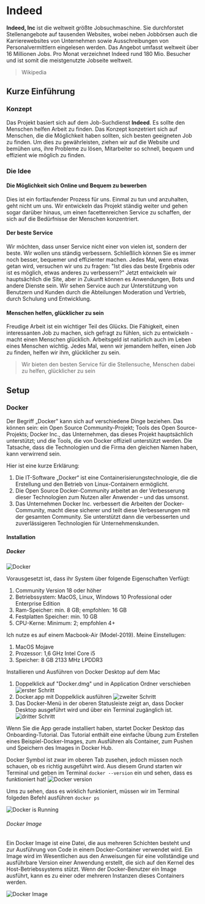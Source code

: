 # Indeed
**Indeed, Inc** ist die weltweit größte Jobsuchmaschine. Sie durchforstet Stellenangebote auf tausenden Websites, wobei neben Jobbörsen auch die Karrierewebsites von Unternehmen sowie Ausschreibungen von Personalvermittlern eingelesen werden. Das Angebot umfasst weltweit über 16 Millionen Jobs. Pro Monat verzeichnet Indeed rund 180 Mio. Besucher und ist somit die meistgenutzte Jobseite weltweit.
> Wikipedia

## Kurze Einführung

### Konzept
Das Projekt basiert sich auf dem Job-Suchdienst **Indeed**. Es sollte den Menschen helfen Arbeit zu finden. Das Konzept konzetriert sich auf Menschen, die die Möglichkeit haben sollten, sich besten geeigneten Job zu finden. Um dies zu gewährleisten, ziehen wir auf die Website und bemühen uns, ihre Probleme zu lösen, Mitarbeiter so schnell, bequem und effizient wie möglich zu finden.

### Die Idee

#### Die Möglichkeit sich Online und Bequem zu bewerben
Dies ist ein fortlaufender Prozess für uns. Einmal zu tun und anzuhalten, geht nicht um uns. Wir entwickeln das Projekt ständig weiter und gehen sogar darüber hinaus, um einen facettenreichen Service zu schaffen, der sich auf die Bedürfnisse der Menschen konzentriert.

#### Der beste Service 
Wir möchten, dass unser Service nicht einer von vielen ist, sondern der beste. Wir wollen uns ständig verbessern. Schließlich können Sie es immer noch besser, bequemer und effizienter machen. Jedes Mal, wenn etwas getan wird, versuchen wir uns zu fragen: "Ist dies das beste Ergebnis oder ist es möglich, etwas anderes zu verbessern?"
Jetzt entwickeln wir hauptsächlich die Site, aber in Zukunft können es Anwendungen, Bots und andere Dienste sein. Wir sehen Service auch zur Unterstützung von Benutzern und Kunden durch die Abteilungen Moderation und Vertrieb, durch Schulung und Entwicklung.

#### Menschen helfen, glücklicher zu sein

Freudige Arbeit ist ein wichtiger Teil des Glücks. Die Fähigkeit, einen interessanten Job zu machen, sich gefragt zu fühlen, sich zu entwickeln - macht einen Menschen glücklich. Arbeitsgeld ist natürlich auch im Leben eines Menschen wichtig. Jedes Mal, wenn wir jemandem helfen, einen Job zu finden, helfen wir ihm, glücklicher zu sein.

> Wir bieten den besten Service für die Stellensuche, Menschen dabei zu helfen, glücklicher zu sein

## Setup

### Docker
Der Begriff „Docker" kann sich auf verschiedene Dinge beziehen. Das können sein: ein Open Source Community-Projekt; Tools des Open Source-Projekts; Docker Inc., das Unternehmen, das dieses Projekt hauptsächlich unterstützt; und die Tools, die von Docker offiziell unterstützt werden. Die Tatsache, dass die Technologien und die Firma den gleichen Namen haben, kann verwirrend sein.

Hier ist eine kurze Erklärung:

1. Die IT-Software „Docker“ ist eine Containerisierungstechnologie, die die Erstellung und den Betrieb von Linux-Containern ermöglicht.
2. Die Open Source Docker-Community arbeitet an der Verbesserung dieser Technologien zum Nutzen aller Anwender – und das umsonst.
3. Das Unternehmen Docker Inc. verbessert die Arbeiten der Docker-Community, macht diese sicherer und teilt diese Verbesserungen mit der gesamten Community. Sie unterstützt dann die verbesserten und zuverlässigeren Technologien für Unternehmenskunden.

#### Installation

##### Docker

![Docker](https://www.docker.com/sites/default/files/d8/2019-07/horizontal-logo-monochromatic-white.png)

Vorausgesetzt ist, dass ihr System über folgende Eigenschaften Verfügt:
1. Community Version 18 oder höher
2. Betriebssystem: MacOS, Linux, Windows 10 Professional oder Enterprise Edition
3. Ram-Speicher: min. 8 GB; empfohlen: 16 GB
4. Festplatten Speicher: min. 10 GB
5. CPU-Kerne: Minimum: 2; empfohlen 4+

Ich nutze es auf einem Macbook-Air (Model-2019). 
Meine Einstellugen: 
1. MacOS Mojave
2. Prozessor: 1,6 GHz Intel Core i5
3. Speicher: 8 GB 2133 MHz LPDDR3

Installieren und Ausführen von Docker Desktop auf dem Mac
1. Doppelklick auf "Docker.dmg" und in Application Ordner verschieben
![erster Schritt](https://docs.docker.com/docker-for-mac/images/docker-app-drag.png)
2. Docker.app mit Doppelklick ausführen
![zweiter Schritt](https://docs.docker.com/docker-for-mac/images/docker-app-in-apps.png)
3. Das Docker-Menü in der oberen Statusleiste zeigt an, dass Docker Desktop ausgeführt wird und über ein Terminal zugänglich ist.
![dritter Schritt](https://docs.docker.com/docker-for-mac/images/whale-in-menu-bar.png)

Wenn Sie die App gerade installiert haben, startet Docker Desktop das Onboarding-Tutorial. Das Tutorial enthält eine einfache Übung zum Erstellen eines Beispiel-Docker-Images, zum Ausführen als Container, zum Pushen und Speichern des Images in Docker Hub.

Docker Symbol ist zwar im oberen Tab zusehen, jedoch müssen noch schauen, ob es richtig ausgeführt wird. Aus diesem Grund starten wir Terminal und geben im Terminal ``docker --version`` ein und sehen, dass es funktioniert hat! 
![Docker version](/bogdankotikov/Documents/terminal.png "Docker Version")

Ums zu sehen, dass es wirklich funktioniert, müssen wir im Terminal folgeden Befehl ausführen `docker ps`

![Docker is Running](/Users/bogdankotikov/Documents/example.png "Docker funktioniert")

###### Docker Image

Ein Docker Image ist eine Datei, die aus mehreren Schichten besteht und zur Ausführung von Code in einem Docker-Container verwendet wird. Ein Image wird im Wesentlichen aus den Anweisungen für eine vollständige und ausführbare Version einer Anwendung erstellt, die sich auf den Kernel des Host-Betriebssystems stützt. Wenn der Docker-Benutzer ein Image ausführt, kann es zu einer oder mehreren Instanzen dieses Containers werden.

![Docker Image](https://cs-geonode.readthedocs.io/en/2.8_a/_images/docker.png)



